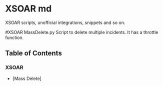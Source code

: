 # XSOAR md
XSOAR scripts, unofficial integrations, snippets and so on.

#XSOAR
MassDelete.py
Script to delete multiple incidents.
It has a throttle function.


## Table of Contents

### XSOAR
* [Mass Delete]
